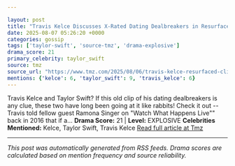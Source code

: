 ```yaml
---

layout: post
title: "Travis Kelce Discusses X-Rated Dating Dealbreakers in Resurfaced Clip""
date: 2025-08-07 05:26:20 +0000
categories: gossip
tags: ['taylor-swift', 'source-tmz', 'drama-explosive']
drama_score: 21
primary_celebrity: taylor_swift
source: tmz
source_url: "https://www.tmz.com/2025/08/06/travis-kelce-resurfaced-clip-dating-dealbreakers/""
mentions: {'kelce': 6, 'taylor_swift': 9, 'travis_kelce': 6}
---
```


Travis Kelce and Taylor Swift? If this old clip of his dating dealbreakers is any clue, these two have long been going at it like rabbits! Check it out -- Travis told fellow guest Ramona Singer on "Watch What Happens Live"" back in 2016 that if a… **Drama Score:** 21 | **Level:** EXPLOSIVE **Celebrities Mentioned:** Kelce, Taylor Swift, Travis Kelce [Read full article at Tmz](https://www.tmz.com/2025/08/06/travis-kelce-resurfaced-clip-dating-dealbreakers/)

---

*This post was automatically generated from RSS feeds. Drama scores are calculated based on mention frequency and source reliability.*